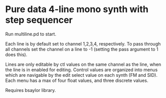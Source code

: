 # Pure data 4-line mono synth with step sequencer

Run multiline.pd to start.

Each line is by default set to channel 1,2,3,4, respectively. To pass through all channels set the channel on a line to -1 (setting the pass argument to 1 does this).

Lines are only editable by ctl values on the same channel as the line, when the line is in enabled for editing. Control values are organized into menus which are navigable by the edit select value on each synth (FM and SID). Each menu has a max of four float values, and three discrete values.

Requires bsaylor library.
